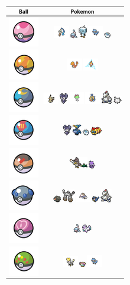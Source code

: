 Ball | Pokemon 
:---: | :---:  
![](asset/pokemon-ball/dreamball.png) | ![](asset/pokemon/679.png) ![](asset/pokemon/856.png) ![](asset/pokemon/875.png) ![](asset/pokemon/447.png) ![](asset/pokemon/554.1.png)
![](asset/pokemon-ball/fastball.png) | ![](asset/pokemon/4.png) ![](asset/pokemon/479.png)
![](asset/pokemon-ball/moonball.png) | ![](asset/pokemon/778.png) ![](asset/pokemon/876.png) ![](asset/pokemon/280.png) ![](asset/pokemon/349.png) ![](asset/pokemon/884.png) ![](asset/pokemon/222.1.png)
![](asset/pokemon-ball/lureball.png) | ![](asset/pokemon/876.png) ![](asset/pokemon/845.png) ![](asset/pokemon/554.1.png) ![](asset/pokemon/870.png)
![](asset/pokemon-ball/levelball.png) | ![](asset/pokemon/83.1.png) ![](asset/pokemon/848.png)
![](asset/pokemon-ball/heavyball.png) | ![](asset/pokemon/837.png) ![](asset/pokemon/874.png) ![](asset/pokemon/529.png) ![](asset/pokemon/821.png) ![](asset/pokemon/884.png)
![](asset/pokemon-ball/loveball.png) | ![](asset/pokemon/856.png) ![](asset/pokemon/77.1.png)
![](asset/pokemon-ball/friendball.png) | ![](asset/pokemon/782.png) ![](asset/pokemon/854.png) ![](asset/pokemon/447.png)
 
